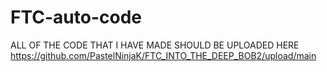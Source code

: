 # FTC-auto-code
ALL OF THE CODE THAT I HAVE MADE SHOULD BE UPLOADED HERE
https://github.com/PastelNinjaK/FTC_INTO_THE_DEEP_BOB2/upload/main
